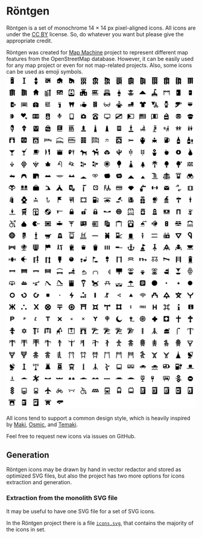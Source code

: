 # Röntgen

Röntgen is a set of monochrome 14 × 14 px pixel-aligned icons. All icons are
under the [CC BY](http://creativecommons.org/licenses/by/4.0/) license. So, do
whatever you want but please give the appropriate credit. 

Röntgen was created for [Map Machine](http://github.com/enzet/map-machine)
project to represent different map features from the OpenStreetMap database.
However, it can be easily used for any map project or even for not map-related
projects. Also, some icons can be used as emoji symbols.
<picture>
    <source media="(prefers-color-scheme: dark)" srcset="https://raw.githubusercontent.com/enzet/Roentgen/main/doc/grid_white.svg">
    <img src="https://raw.githubusercontent.com/enzet/Roentgen/main/doc/grid_black.svg"
        alt="Röntgen icons">
</picture>

All icons tend to support a common design style, which is heavily inspired by
[Maki](https://github.com/mapbox/maki),
[Osmic](https://github.com/gmgeo/osmic), and
[Temaki](https://github.com/ideditor/temaki).

Feel free to request new icons via issues on GitHub.

## Generation

Röntgen icons may be drawn by hand in vector redactor and stored as optimized
SVG files, but also the project has two more options for icons extraction and
generation.

### Extraction from the monolith SVG file

It may be useful to have one SVG file for a set of SVG icons.

In the Röntgen project there is a file [`icons.svg`](data/icons.svg), that
contains the majority of the icons in set.

